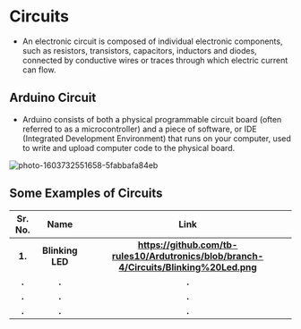 # Circuits
 
 * An electronic circuit is composed of individual electronic components, such as resistors, transistors, capacitors, inductors and diodes, connected by conductive wires or traces through which electric current can flow.



## Arduino Circuit

* Arduino consists of both a physical programmable circuit board (often referred to as a microcontroller) and a piece of software, or IDE (Integrated Development Environment) that runs on your computer, used to write and upload computer code to the physical board.

![photo-1603732551658-5fabbafa84eb](https://user-images.githubusercontent.com/58645688/137644218-4b14f202-640e-497f-a06a-4c6d81a72b75.jpg)


## Some Examples of Circuits

Sr. No.                    |   Name                    |       Link
:-------------------------:|:-------------------------:|:-------------------------:
**1.**                 | **Blinking LED**                  |                  **https://github.com/tb-rules10/Ardutronics/blob/branch-4/Circuits/Blinking%20Led.png**
**.**                 | **.**                  |                 **.**
**.**                 | **.**                  |                 **.**
**.**                 | **.**                  |                 **.**

